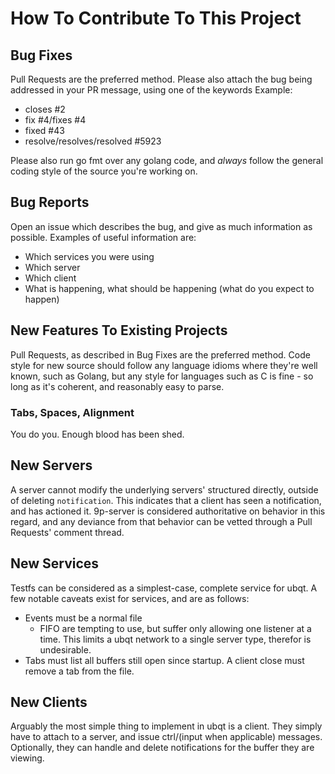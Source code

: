 # How To Contribute To This Project

## Bug Fixes

Pull Requests are the preferred method.
Please also attach the bug being addressed in your PR message, using one of the keywords
Example: 
 - closes #2
 - fix #4/fixes #4
 - fixed #43
 - resolve/resolves/resolved #5923

Please also run go fmt over any golang code, and _always_ follow the general coding style of the source you're working on.

## Bug Reports

Open an issue which describes the bug, and give as much information as possible.
Examples of useful information are:
 - Which services you were using
 - Which server
 - Which client
 - What is happening, what should be happening (what do you expect to happen)

## New Features To Existing Projects

Pull Requests, as described in Bug Fixes are the preferred method.
Code style for new source should follow any language idioms where they're well known, such as Golang, but any style for languages such as C is fine - so long as it's coherent, and reasonably easy to parse. 

### Tabs, Spaces, Alignment

You do you. Enough blood has been shed.

## New Servers

A server cannot modify the underlying servers' structured directly, outside of deleting `notification`. This indicates that a client has seen a notification, and has actioned it.
9p-server is considered authoritative on behavior in this regard, and any deviance from that behavior can be vetted through a Pull Requests' comment thread.

## New Services

Testfs can be considered as a simplest-case, complete service for ubqt. A few notable caveats exist for services, and are as follows:
 - Events must be a normal file
   - FIFO are tempting to use, but suffer only allowing one listener at a time. This limits a ubqt network to a single server type, therefor is undesirable.
 - Tabs must list all buffers still open since startup. A client close must remove a tab from the file.

## New Clients

Arguably the most simple thing to implement in ubqt is a client. They simply have to attach to a server, and issue ctrl/(input when applicable) messages. Optionally, they can handle and delete notifications for the buffer they are viewing.

